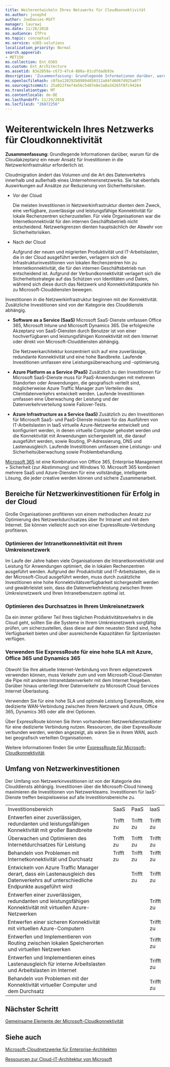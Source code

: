 ```yaml
---
title: Weiterentwickeln Ihres Netzwerks für Cloudkonnektivität
ms.author: josephd
author: JoeDavies-MSFT
manager: laurawi
ms.date: 11/28/2018
ms.audience: ITPro
ms.topic: conceptual
ms.service: o365-solutions
localization_priority: Normal
search.appverid:
- MET150
ms.collection: Ent_O365
ms.custom: Ent_Architecture
ms.assetid: 83e2859a-c673-47c4-880a-01cdfdadb93e
description: 'Zusammenfassung: Grundlegende Informationen darüber, warum für die Cloudakzeptanz ein neuer Ansatz für Investitionen in die Netzwerkinfrastruktur erforderlich ist.'
ms.openlocfilehash: c8fba120292b89894850312a84fd6067d925a07f
ms.sourcegitcommit: 25a022f4ef4e56c5407e8e3a8a34265f8fc94264
ms.translationtype: MT
ms.contentlocale: de-DE
ms.lasthandoff: 11/29/2018
ms.locfileid: "26872256"
---
```

# <a name="evolving-your-network-for-cloud-connectivity"></a>Weiterentwickeln Ihres Netzwerks für Cloudkonnektivität

 **Zusammenfassung:** Grundlegende Informationen darüber, warum für die Cloudakzeptanz ein neuer Ansatz für Investitionen in die Netzwerkinfrastruktur erforderlich ist.
  
Cloudmigration ändert das Volumen und die Art des Datenverkehrs innerhalb und außerhalb eines Unternehmensnetzwerks. Sie hat ebenfalls Auswirkungen auf Ansätze zur Reduzierung von Sicherheitsrisiken.
  
- Vor der Cloud
    
    Die meisten Investitionen in Netzwerkinfrastruktur dienten dem Zweck, eine verfügbare, zuverlässige und leistungsfähige Konnektivität für lokale Rechenzentren sicherzustellen. Für viele Organisationen war die Internetkonnektiviät für den internen Geschäftsbetrieb nicht entscheidend. Netzwerkgrenzen dienten hauptsächlich der Abwehr von Sicherheitsrisiken.
    
- Nach der Cloud
    
    Aufgrund der neuen und migrierten Produktivität und IT-Arbeitslasten, die in der Cloud ausgeführt werden, verlagern sich die Infrastrukturinvestitionen von lokalen Rechenzentren hin zu Internetkonnektivität, die für den internen Geschäftsbetrieb nun entscheidend ist. Aufgrund der Verbundkonnektivität verlagert sich die Sicherheitsstrategie auf das Schützen von Identitäten und Daten, während sich diese durch das Netzwerk und Konnektivitätspunkte hin zu Microsoft-Clouddiensten bewegen.
    
Investitionen in die Netzwerkinfrastruktur beginnen mit der Konnektivität. Zusätzliche Investitionen sind von der Kategorie des Clouddiensts abhängig.
  
- **Software as a Service (SaaS)** Microsoft SaaS-Dienste umfassen Office 365, Microsoft Intune und Microsoft Dynamics 365. Die erfolgreiche Akzeptanz von SaaS-Diensten durch Benutzer ist von einer hochverfügbaren und leistungsfähigen Konnektivität mit dem Internet oder direkt von Microsoft-Clouddiensten abhängig.
    
    Die Netzwerkarchitektur konzentriert sich auf eine zuverlässige, redundante Konnektivität und eine hohe Bandbreite. Laufende Investitionen umfassen eine Leistungsüberwachung und -optimierung.
    
- **Azure Platform as a Service (PaaS)** Zusätzlich zu den Investitionen für Microsoft SaaS-Dienste muss für PaaS-Anwendungen mit mehreren Standorten oder Anwendungen, die geografisch verteilt sind, möglicherweise Azure Traffic Manager zum Verteilen des Clientdatenverkehrs entwickelt werden. Laufende Investitionen umfassen eine Überwachung der Leistung und der Datenverkehrverteilung sowie Failover-Tests.
    
- **Azure Infrastructure as a Service (IaaS)** Zusätzlich zu den Investitionen für Microsoft SaaS- und PaaS-Dienste müssen für das Ausführen von IT-Arbeitslasten in IaaS virtuelle Azure-Netzwerke entwickelt und konfiguriert werden, in denen virtuelle Computer gehostet werden und die Konnektivität mit Anwendungen sichergestellt ist, die darauf ausgeführt werden, sowie Routing, IP-Adressierung, DNS und Lastenausgleich. Laufende Investitionen umfassen eine Leistungs- und Sicherheitsüberwachung sowie Problembehandlung.

[Microsoft 365](https://www.microsoft.com/microsoft-365) ist eine Kombination von Office 365, Enterprise Management + Sicherheit (zur Abstimmung) und Windows 10. Microsoft 365 kombiniert mehrere SaaS und Azure-Diensten für eine vollständige, intelligente Lösung, die jeder creative werden können und sichere Zusammenarbeit.
    
## <a name="areas-of-networking-investment-for-success-in-the-cloud"></a>Bereiche für Netzwerkinvestitionen für Erfolg in der Cloud

Große Organisationen profitieren von einem methodischen Ansatz zur Optimierung des Netzwerkdurchsatzes über Ihr Intranet und mit dem Internet. Sie können vielleicht auch von einer ExpressRoute-Verbindung profitieren.
  
### <a name="optimize-intranet-connectivity-to-your-edge-network"></a>Optimieren der Intranetkonnektivität mit Ihrem Umkreisnetzwerk

Im Laufe der Jahre haben viele Organisationen die Intranetkonnektivität und Leistung für Anwendungen optimiert, die in lokalen Rechenzentren ausgeführt werden. Aufgrund der Produktivität und IT-Arbeitslasten, die in der Microsoft-Cloud ausgeführt werden, muss durch zusätzliche Investitionen eine hohe Konnektivitätsverfügbarkeit sichergestellt werden und gewährleistet sein, dass die Datenverkehrleistung zwischen Ihrem Umkreisnetzwerk und Ihren Intranetbenutzern optimal ist.
  
### <a name="optimize-throughput-at-your-edge-network"></a>Optimieren des Durchsatzes in Ihrem Umkreisnetzwerk

Da ein immer größerer Teil Ihres täglichen Produktivitätsverkehrs in die Cloud geht, sollten Sie die Systeme in Ihrem Umkreisnetzwerk sorgfältig prüfen, um sicherzustellen, dass diese auf dem neuesten Stand sind, hohe Verfügbarkeit bieten und über ausreichende Kapazitäten für Spitzenlasten verfügen.
  
### <a name="for-a-high-sla-to-azure-office-365-and-dynamics-365-use-expressroute"></a>Verwenden Sie ExpressRoute für eine hohe SLA mit Azure, Office 365 und Dynamics 365

Obwohl Sie Ihre aktuelle Internet-Verbindung von Ihrem edgenetzwerk verwenden können, muss Verkehr zum und vom Microsoft-Cloud-Diensten die Pipe mit anderen Intranetdatenverkehr mit dem Internet freigeben. Darüber hinaus unterliegt Ihrer Datenverkehr zu Microsoft Cloud Services Internet Überlastung.
  
Verwenden Sie für eine hohe SLA und optimale Leistung ExpressRoute, eine dedizierte WAN-Verbindung zwischen Ihrem Netzwerk und Azure, Office 365, Dynamics 365 oder alle drei Optionen. 
  
Über ExpressRoute können Sie Ihren vorhandenen Netzwerkdienstanbieter für eine dedizierte Verbindung nutzen. Ressourcen, die über ExpressRoute verbunden werden, werden angezeigt, als wären Sie in Ihrem WAN, auch bei geografisch verteilten Organisationen.
  
Weitere Informationen finden Sie unter [ExpressRoute für Microsoft-Cloudkonnektivität](expressroute-for-microsoft-cloud-connectivity.md).
  
## <a name="scope-of-network-investments"></a>Umfang von Netzwerkinvestitionen

Der Umfang von Netzwerkinvestitionen ist von der Kategorie des Clouddiensts abhängig. Investitionen über die Microsoft-Cloud hinweg maximieren die Investitionen von Netzwerkteams. Investitionen für IaaS-Dienste treffen beispielsweise auf alle Investitionsbereiche zu.
  
|||||
|:-----|:-----|:-----|:-----|
|Investitionsbereich  <br/> |SaaS  <br/> |PaaS  <br/> |IaaS  <br/> |
|Entwerfen einer zuverlässigen, redundanten und leistungsfähigen Konnektivität mit großer Bandbreite  <br/> |Trifft zu  <br/> |Trifft zu  <br/> |Trifft zu  <br/> |
|Überwachen und Optimieren des Internetdurchsatzes für Leistung  <br/> |Trifft zu  <br/> |Trifft zu  <br/> |Trifft zu  <br/> |
|Behandeln von Problemen mit Internetkonnektivität und Durchsatz  <br/> |Trifft zu  <br/> |Trifft zu  <br/> |Trifft zu  <br/> |
|Entwickeln von Azure Traffic Manager derart, dass ein Lastenausgleich des Datenverkehrs auf unterschiedliche Endpunkte ausgeführt wird  <br/> ||Trifft zu  <br/> |Trifft zu  <br/> |
|Entwerfen einer zuverlässigen, redundanten und leistungsfähigen Konnektivität mit virtuellen Azure-Netzwerken  <br/> |||Trifft zu  <br/> |
|Entwerfen einer sicheren Konnektivität mit virtuellen Azure-Computern  <br/> |||Trifft zu  <br/> |
|Entwerfen und Implementieren von Routing zwischen lokalen Speicherorten und virtuellen Netzwerken  <br/> |||Trifft zu  <br/> |
|Entwerfen und Implementieren eines Lastenausgleich für interne Arbeitslasten und Arbeitslasten im Internet  <br/> |||Trifft zu  <br/> |
|Behandeln von Problemen mit der Konnektivität virtueller Computer und dem Durchsatz  <br/> |||Trifft zu  <br/> |
   
## <a name="next-step"></a>Nächster Schritt

[Gemeinsame Elemente der Microsoft-Cloudkonnektivität](common-elements-of-microsoft-cloud-connectivity.md)

## <a name="see-also"></a>Siehe auch

[Microsoft-Cloudnetzwerke für Enterprise-Architekten](microsoft-cloud-networking-for-enterprise-architects.md)
  
[Ressourcen zur Cloud-IT-Architektur von Microsoft](microsoft-cloud-it-architecture-resources.md)



